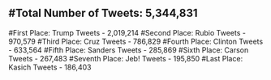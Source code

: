 #Total Number of Tweets: 5,344,831 
---
#First Place: Trump Tweets - 2,019,214
#Second Place: Rubio Tweets - 970,579
#Third Place: Cruz Tweets - 786,829
#Fourth Place: Clinton Tweets - 633,564
#Fifth Place: Sanders Tweets - 285,869
#Sixth Place: Carson Tweets - 267,483
#Seventh Place: Jeb! Tweets - 195,850
#Last Place: Kasich Tweets - 186,403
